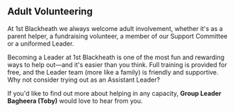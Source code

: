 ## Adult Volunteering

At 1st Blackheath we always welcome adult involvement, whether it's as a parent helper,
a fundraising volunteer, a member of our Support Committee or a uniformed Leader.

Becoming a Leader at 1st Blackheath is one of the most fun and rewarding ways
to help out—and it's easier than you think. Full training is provided for free,
and the Leader team (more like a family) is friendly and supportive. Why not
consider trying out as an Assistant Leader?

If you'd like to find out more about helping in any capacity,
**Group Leader Bagheera (Toby)** would love to hear from you.
